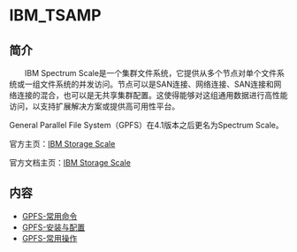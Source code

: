 # IBM_TSAMP
## 简介
&#8195;&#8195;IBM Spectrum Scale是一个集群文件系统，它提供从多个节点对单个文件系统或一组文件系统的并发访问。节点可以是SAN连接、网络连接、SAN连接和网络连接的混合，也可以是无共享集群配置。这使得能够对这组通用数据进行高性能访问，以支持扩展解决方案或提供高可用性平台。

General Parallel File System（GPFS）在4.1版本之后更名为Spectrum Scale。

官方主页：[IBM Storage Scale](https://www.ibm.com/cn-zh/products/storage-scale?utm_content=SRCWW&p1=Search&p4=43700065983560288&p5=1&gclid=CJjclLOEzoMDFXlMwgUdWckLsA&gclsrc=ds)

官方文档主页：[IBM Storage Scale](https://www.ibm.com/docs/en/storage-scale/5.1.0)

## 内容
- [GPFS-常用命令](ttps://gitbook.big1000.com/06-IBM_Database&Middleware&Other/08-IBM_Spectrum_Scale/01-GPFS-%E5%B8%B8%E7%94%A8%E5%91%BD%E4%BB%A4.html)
- [GPFS-安装与配置](ttps://gitbook.big1000.com/06-IBM_Database&Middleware&Other/08-IBM_Spectrum_Scale/02-GPFS-%E5%AE%89%E8%A3%85%E4%B8%8E%E9%85%8D%E7%BD%AE.html)
- [GPFS-常用操作](ttps://gitbook.big1000.com/06-IBM_Database&Middleware&Other/08-IBM_Spectrum_Scale/03-GPFS-%E5%B8%B8%E7%94%A8%E6%93%8D%E4%BD%9C.html)
